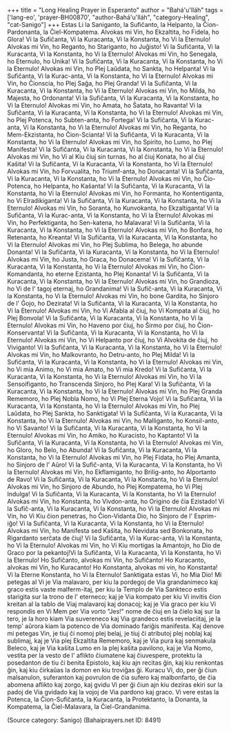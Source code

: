 +++
title = "Long Healing Prayer in Esperanto"
author = "Bahá'u'lláh"
tags = ['lang-eo', 'prayer-BH00870', "author-Bahá'u'lláh", "category-Healing", "cat-Sanigo"]
+++
Estas Li la Saniganto, la Sufiĉanto, la Helpanto, la Ĉion-Pardonanta, la Ĉiel-Kompatema.
Alvokas mi Vin, ho Ekzaltita, ho Fidela, ho Glora! Vi la Sufiĉanta, Vi la Kuracanta, Vi la Konstanta, ho Vi la Eternulo!
Alvokas mi Vin, ho Reganto, ho Stariganto, ho Juĝisto! Vi la Sufiĉanta, Vi la Kuracanta, Vi la Konstanta, ho Vi la Eternulo!
Alvokas mi Vin, ho Senegala, ho Eternulo, ho Unika! Vi la Sufiĉanta, Vi la Kuracanta, Vi la Konstanta, ho Vi la Eternulo!
Alvokas mi Vin, ho Plej Laŭdata, ho Sankta, ho Helpanta! Vi la Sufiĉanta, Vi la Kurac-anta, Vi la Konstanta, ho Vi la Eternulo!
Alvokas mi Vin, ho  Ĉionscia, ho Plej Saĝa, ho Plej Granda! Vi la Sufiĉanta, Vi la Kuracanta, Vi la Konstanta, ho Vi la Eternulo!
Alvokas mi Vin, ho Milda, ho Majesta, ho Ordonanta! Vi la Sufiĉanta, Vi la Kuracanta, Vi la Konstanta, ho Vi la Eternulo!
Alvokas mi Vin, ho Amata, ho Ŝatata, ho Ravanta! Vi la Sufiĉanta, Vi la Kuracanta, Vi la Konstanta, ho Vi la Eternulo!
Alvokas mi Vin, ho Plej Potenca, ho Subten-anta, ho Fortega! Vi la Sufiĉanta, Vi la Kurac-anta, Vi la Konstanta, ho Vi la Eternulo!
Alvokas mi Vin, ho Reganta, ho Mem-Ekzistanta, ho Ĉion-Scianta! Vi la Sufiĉanta, Vi la Kuracanta, Vi la Konstanta, ho Vi la Eternulo!
Alvokas mi Vin, ho Spirito, ho Lumo, ho Plej Manifesta! Vi la Sufiĉanta, Vi la Kuracanta, Vi la Konstanta, ho Vi la Eternulo!
Alvokas mi Vin, ho Vi al Kiu ĉiuj sin turnas, ho al ĉiuj Konata, ho al ĉiuj Kaŝita! Vi la Sufiĉanta, Vi la Kuracanta, Vi la Konstanta, ho Vi la Eternulo!
Alvokas mi Vin, ho Forvualita, ho Triumf-anta, ho Donacanta! Vi la Sufiĉanta, Vi la Kuracanta, Vi la Konstanta, ho Vi la Eternulo!
Alvokas mi Vin, ho Ĉio-Potenca, ho Helpanta, ho Kaŝanta! Vi la Sufiĉanta, Vi la Kuracanta, Vi la Konstanta, ho Vi la Eternulo!
Alvokas mi Vin, ho Formanta, ho Kontentiganta, ho Vi Elradikiganta! Vi la Sufiĉanta, Vi la Kuracanta, Vi la Konstanta, ho Vi la Eternulo!
Alvokas mi Vin, ho Soranta, ho Kunvokanta, ho Ekzaltiganta! Vi la Sufiĉanta, Vi la Kurac-anta, Vi la Konstanta, ho Vi la Eternulo!
Alvokas mi Vin, ho Perfektiganta, ho Sen-katena, ho Malavara! Vi la Sufiĉanta, Vi la Kuracanta, Vi la Konstanta, ho Vi la Eternulo!
Alvokas mi Vin, ho Bonfara, ho Retenanta, ho Kreanta! Vi la Sufiĉanta, Vi la Kuracanta, Vi la Konstanta, ho Vi la Eternulo!
Alvokas mi Vin, ho Plej Sublima, ho Belega, ho abunde Donanta! Vi la Sufiĉanta, Vi la Kuracanta, Vi la Konstanta, ho Vi la Eternulo!
Alvokas mi Vin, ho Justa, ho Graca, ho Donacema! Vi la Sufiĉanta, Vi la Kuracanta, Vi la Konstanta, ho Vi la Eternulo!
Alvokas mi Vin, ho Ĉion-Komandanta, ho eterne Ezistanta, ho Plej Konanta! Vi la Sufiĉanta, Vi la Kuracanta, Vi la Konstanta, ho Vi la Eternulo!
Alvokas mi Vin, ho Grandioza, ho Vi de l' tagoj eternaj, ho Grandanima! Vi la Sufiĉ-anta, Vi la Kuracanta, Vi la Konstanta, ho Vi la Eternulo!
Alvokas mi Vin, ho bone Gardita, ho Sinjoro de l' Ĝojo, ho Dezirata! Vi la Sufiĉanta, Vi la Kuracanta, Vi la Konstanta, ho Vi la Eternulo!
Alvokas mi Vin, ho Vi Afabla al ĉiuj, ho Vi Kompata al ĉiuj, ho Plej Bonvola! Vi la Sufiĉanta, Vi la Kuracanta, Vi la Konstanta, ho Vi la Eternulo!
Alvokas mi Vin, ho Haveno por ĉiuj, ho Ŝirmo por ĉiuj, ho Ĉion-Konservanta! Vi la Sufiĉanta, Vi la Kuracanta, Vi la Konstanta, ho Vi la Eternulo!
Alvokas mi Vin, ho Vi Helpanto por ĉiuj, ho Vi Alvokita de ĉiuj, ho Viviganto! Vi la Sufiĉanta, Vi la Kuracanta, Vi la Konstanta, ho Vi la Eternulo!
Alvokas mi Vin, ho Malkovranto, ho Detru-anto, ho Plej Milda! Vi la Sufiĉanta, Vi la Kuracanta, Vi la Konstanta, ho Vi la Eternulo!
Alvokas mi Vin, ho Vi mia Animo, ho Vi mia Amato, ho Vi mia Kredo! Vi la Sufiĉanta, Vi la Kuracanta, Vi la Konstanta, ho Vi la Eternulo!
Alvokas mi Vin, ho Vi la Sensoifiganto, ho Transcenda Sinjoro, ho Plej Kara! Vi la Sufiĉanta, Vi la Kuracanta, Vi la Konstanta, ho Vi la Eternulo!
Alvokas mi Vin, ho Plej Granda Rememoro, ho Plej Nobla Nomo, ho Vi Plej Eterna Vojo! Vi la Sufiĉanta, Vi la Kuracanta, Vi la Konstanta, ho Vi la Eternulo!
Alvokas mi Vin, ho Plej Laŭdata, ho Plej Sankta, ho Sanktigata! Vi la Sufiĉanta, Vi la Kuracanta, Vi la Konstanta, ho Vi la Eternulo!
Alvokas mi Vin, ho Malliganto, ho Konsil-anto, ho Vi Savanto! Vi la Sufiĉanta, Vi la Kuracanta, Vi la Konstanta, ho Vi la Eternulo!
Alvokas mi Vin, ho Amiko, ho Kuracisto, ho Kaptanto! Vi la Sufiĉanta, Vi la Kuracanta, Vi la Konstanta, ho Vi la Eternulo!
Alvokas mi Vin, ho Gloro, ho Belo, ho Abunda! Vi la Sufiĉanta, Vi la Kuracanta, Vi la Konstanta, ho Vi la Eternulo!
Alvokas mi Vin, ho Plej Fidata, ho Plej Amanta, ho Sinjoro de l' Aŭro! Vi la Sufiĉ-anta, Vi la Kuracanta, Vi la Konstanta, ho Vi la Eternulo!
Alvokas mi Vin, ho Ekflamiganto, ho Brilig-anto, ho Alportanto de Ravo! Vi la Sufiĉanta, Vi la Kuracanta, Vi la Konstanta, ho Vi la Eternulo!
Alvokas mi Vin, ho Sinjoro de Abundo, ho Plej Kompatema, ho Vi Plej Indulga! Vi la Sufiĉanta, Vi la Kuracanta, Vi la Konstanta, ho Vi la Eternulo!
Alvokas mi Vin, ho Konstanta, ho Vivdon-anta, ho Origino de ĉia Ezistado! Vi la Sufiĉ-anta, Vi la Kuracanta, Vi la Konstanta, ho Vi la Eternulo!
Alvokas mi Vin, ho Vi Kiu ĉion penetras, ho Ĉion-Vidanta Dio, ho Sinjoro de l' Esprim-iĝo! Vi la Sufiĉanta, Vi la Kuracanta, Vi la Konstanta, ho Vi la Eternulo!
Alvokas mi Vin, ho Manifesta sed Kaŝita, ho Nevidata sed Bonkonata, ho Rigardanto serĉata de ĉiuj! Vi la Sufiĉanta, Vi la Kurac-anta, Vi la Konstanta, ho Vi la Eternulo!
Alvokas mi Vin, ho Vi Kiu mortigas la Amantojn, ho Dio de Graco por la pekantoj!Vi la Sufiĉanta, Vi la Kuracanta, Vi la Konstanta, ho Vi la Eternulo!
Ho Sufiĉanto, alvokas mi Vin, ho Sufiĉanto!
Ho Kuracanto, alvokas mi Vin, ho Kuracanto!
Ho Konstanta, alvokas mi vin, ho Konstanta!
Vi la Eterne Konstanta, ho Vi la Eternulo!
Sanktigata estas Vi, ho Mia Dio! Mi petegas al Vi je Via malavaro, per kiu la pordegoj de Via grandanimeco kaj graco estis vaste malferm-itaj, per kiu la Templo de Via Sankteco estis starigita sur la trono de l' eterneco; kaj je Via kompato per kiu Vi invitis ĉion kreitan al la tablo de Viaj malavaroj kaj donacoj; kaj je Via graco per kiu Vi respondis en Vi Mem per Via vorto "Jes!" nome de ĉiuj en la ĉielo kaj sur la tero, je la horo kiam Via suvereneco kaj Via grandeco estis revelaciitaj, je la temp' aŭrora kiam la potenco de Via dominado fariĝis manifesta. Kaj denove mi petegas Vin, je tiuj ĉi nomoj plej belaj, je tiuj ĉi atributoj plej noblaj kaj sublimaj, kaj je Via plej Ekzaltita Rememoro, kaj je Via pura kaj senmakula Beleco, kaj je Via kaŝita Lumo en la plej kaŝita pavilono, kaj je Via Nomo, vestita per la vesto de l' aflikto ĉiumatene kaj ĉiuvespere, protektu la posedanton de tiu ĉi benita Epistolo, kaj kiu ajn recitas ĝin, kaj kiu renkontas ĝin, kaj kiu ĉirkaŭas la domon en kiu troviĝas ĝi. Kuracu Vi, do, per ĝi ĉiun malsanulon, suferanton kaj povrulon de ĉia sufero kaj malbonfarto, de ĉia abomena aflikto kaj zorgo, kaj gvidu Vi per ĝi ĉiun ajn kiu deziras ekiri sur la padoj de Via gvidado kaj la vojoj de Via pardono kaj graco.
Vi vere estas la Potenca, la Ĉion-Sufiĉanta, la Kuracanta, la Protektanto, la Donanta, la Kompatema, la Ĉiel-Malavara, la Ĉiel-Grandanima.

(Source category: Sanigo)
(Bahaiprayers.net ID: 8491)
